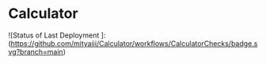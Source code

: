 # Calculator

![Status of Last Deployment ]:(https://github.com/mityaiii/Calculator/workflows/CalculatorChecks/badge.svg?branch=main)
